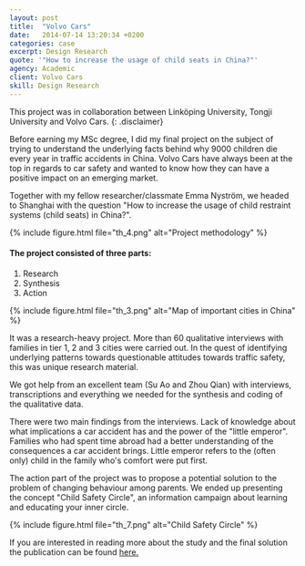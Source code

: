 ```yaml
---
layout: post
title:  "Volvo Cars"
date:   2014-07-14 13:20:34 +0200
categories: case
excerpt: Design Research
quote: '"How to increase the usage of child seats in China?"'
agency: Academic
client: Volvo Cars
skill: Design Research
---
```

This project was in collaboration between Linköping University, Tongji University and Volvo Cars.
{: .disclaimer}

Before earning my MSc degree, I did my final project on the subject of trying to understand the underlying facts behind why 9000 children die every year in traffic accidents in China. Volvo Cars have always been at the top in regards to car safety and wanted to know how they can have a positive impact on an emerging market.

Together with my fellow researcher/classmate  Emma Nyström, we headed to Shanghai with the question "How to increase the usage of child restraint systems (child seats) in China?".

{% include figure.html file="th_4.png" alt="Project methodology" %}

#### The project consisted of three parts:
1. Research
2. Synthesis
3. Action

{% include figure.html file="th_3.png" alt="Map of important cities in China" %}

It was a research-heavy project. More than 60 qualitative interviews with families in tier 1, 2 and 3 cities were carried out.  In the quest of identifying underlying patterns towards questionable attitudes towards traffic safety, this was unique research material.

We got help from an excellent team (Su Ao and Zhou Qian) with interviews, transcriptions and everything we needed for the synthesis and coding of the qualitative data.

There were two main findings from the interviews. Lack of knowledge about what implications a car accident has and the power of the "little emperor". Families who had spent time abroad had a better understanding of the consequences a car accident brings. Little emperor refers to the (often only) child in the family who's comfort were put first.

The action part of the project was to propose a potential solution to the problem of changing behaviour among parents. We ended up presenting the concept "Child Safety Circle", an information campaign about learning and educating your inner circle.

{% include figure.html file="th_7.png" alt="Child Safety Circle" %}

If you are interested in reading more about the study and the final solution the publication can be found [here.](http://urn.kb.se/resolve?urn=urn:nbn:se:liu:diva-108734)
